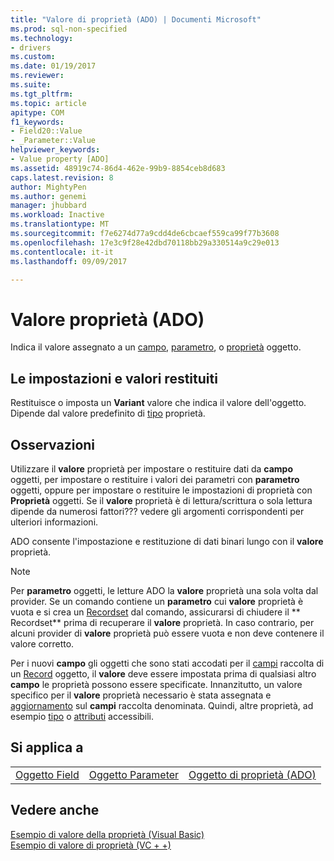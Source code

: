 ```yaml
---
title: "Valore di proprietà (ADO) | Documenti Microsoft"
ms.prod: sql-non-specified
ms.technology:
- drivers
ms.custom: 
ms.date: 01/19/2017
ms.reviewer: 
ms.suite: 
ms.tgt_pltfrm: 
ms.topic: article
apitype: COM
f1_keywords:
- Field20::Value
- _Parameter::Value
helpviewer_keywords:
- Value property [ADO]
ms.assetid: 48919c74-86d4-462e-99b9-8854ceb8d683
caps.latest.revision: 8
author: MightyPen
ms.author: genemi
manager: jhubbard
ms.workload: Inactive
ms.translationtype: MT
ms.sourcegitcommit: f7e6274d77a9cdd4de6cbcaef559ca99f77b3608
ms.openlocfilehash: 17e3c9f28e42dbd70118bb29a330514a9c29e013
ms.contentlocale: it-it
ms.lasthandoff: 09/09/2017

---
```

# <a name="value-property-ado"></a>Valore proprietà (ADO)
Indica il valore assegnato a un [campo](../../../ado/reference/ado-api/field-object.md), [parametro](../../../ado/reference/ado-api/parameter-object.md), o [proprietà](../../../ado/reference/ado-api/property-object-ado.md) oggetto.  
  
## <a name="settings-and-return-values"></a>Le impostazioni e valori restituiti  
 Restituisce o imposta un **Variant** valore che indica il valore dell'oggetto. Dipende dal valore predefinito di [tipo](../../../ado/reference/ado-api/type-property-ado.md) proprietà.  
  
## <a name="remarks"></a>Osservazioni  
 Utilizzare il **valore** proprietà per impostare o restituire dati da **campo** oggetti, per impostare o restituire i valori dei parametri con **parametro** oggetti, oppure per impostare o restituire le impostazioni di proprietà con **Proprietà** oggetti. Se il **valore** proprietà è di lettura/scrittura o sola lettura dipende da numerosi fattori??? vedere gli argomenti corrispondenti per ulteriori informazioni.  
  
 ADO consente l'impostazione e restituzione di dati binari lungo con il **valore** proprietà.  
  
> [!NOTE]
>  Per **parametro** oggetti, le letture ADO la **valore** proprietà una sola volta dal provider. Se un comando contiene un **parametro** cui **valore** proprietà è vuota e si crea un [Recordset](../../../ado/reference/ado-api/recordset-object-ado.md) dal comando, assicurarsi di chiudere il ** Recordset** prima di recuperare il **valore** proprietà. In caso contrario, per alcuni provider di **valore** proprietà può essere vuota e non deve contenere il valore corretto.  
>   
>  Per i nuovi **campo** gli oggetti che sono stati accodati per il [campi](../../../ado/reference/ado-api/fields-collection-ado.md) raccolta di un [Record](../../../ado/reference/ado-api/record-object-ado.md) oggetto, il **valore** deve essere impostata prima di qualsiasi altro **campo** le proprietà possono essere specificate. Innanzitutto, un valore specifico per il **valore** proprietà necessario è stata assegnata e [aggiornamento](../../../ado/reference/ado-api/update-method.md) sul **campi** raccolta denominata. Quindi, altre proprietà, ad esempio [tipo](../../../ado/reference/ado-api/type-property-ado.md) o [attributi](../../../ado/reference/ado-api/attributes-property-ado.md) accessibili.  
  
## <a name="applies-to"></a>Si applica a  
  
||||  
|-|-|-|  
|[Oggetto Field](../../../ado/reference/ado-api/field-object.md)|[Oggetto Parameter](../../../ado/reference/ado-api/parameter-object.md)|[Oggetto di proprietà (ADO)](../../../ado/reference/ado-api/property-object-ado.md)|  
  
## <a name="see-also"></a>Vedere anche  
 [Esempio di valore della proprietà (Visual Basic)](../../../ado/reference/ado-api/value-property-example-vb.md)   
 [Esempio di valore di proprietà (VC + +)](../../../ado/reference/ado-api/value-property-example-vc.md)   

